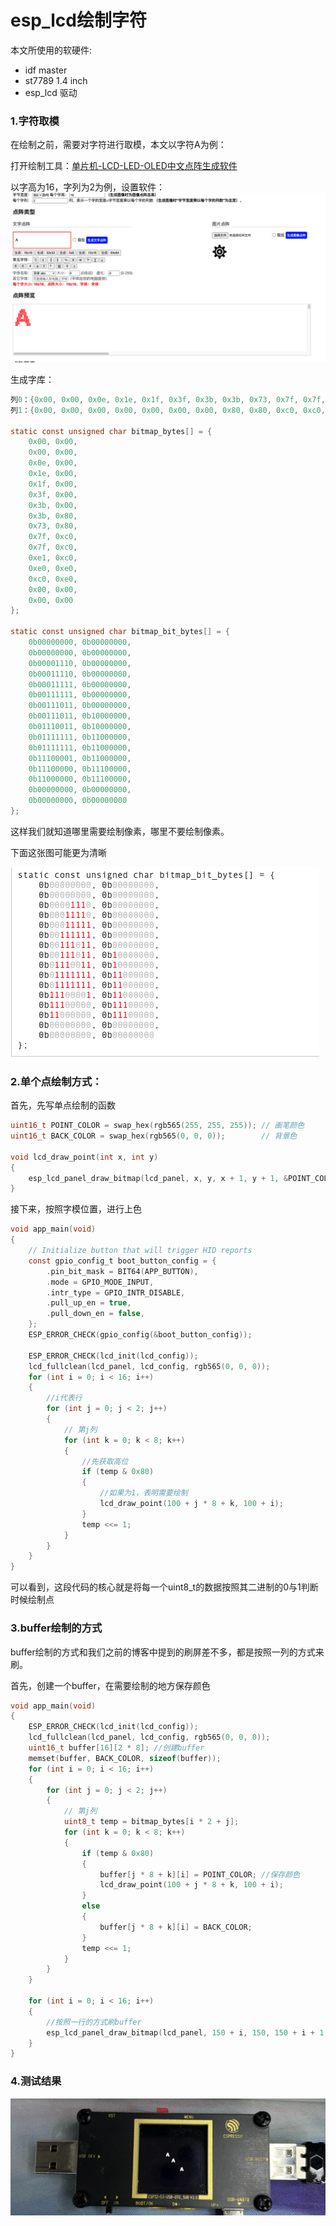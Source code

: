 # esp_lcd绘制字符

本文所使用的软硬件:
* idf master
* st7789 1.4 inch
* esp_lcd 驱动


### 1.字符取模
在绘制之前，需要对字符进行取模，本文以字符A为例：

打开绘制工具：[单片机-LCD-LED-OLED中文点阵生成软件
](https://www.zhetao.com/fontarray.html)

以字高为16，字列为2为例，设置软件：
![](./src/font_qumo.png)

生成字库：
```c
列0：{0x00, 0x00, 0x0e, 0x1e, 0x1f, 0x3f, 0x3b, 0x3b, 0x73, 0x7f, 0x7f, 0xe1, 0xe0, 0xc0, 0x00, 0x00}
列1：{0x00, 0x00, 0x00, 0x00, 0x00, 0x00, 0x00, 0x80, 0x80, 0xc0, 0xc0, 0xc0, 0xe0, 0xe0, 0x00, 0x00}

static const unsigned char bitmap_bytes[] = {
    0x00, 0x00, 
    0x00, 0x00, 
    0x0e, 0x00, 
    0x1e, 0x00, 
    0x1f, 0x00, 
    0x3f, 0x00, 
    0x3b, 0x00, 
    0x3b, 0x80, 
    0x73, 0x80, 
    0x7f, 0xc0, 
    0x7f, 0xc0, 
    0xe1, 0xc0, 
    0xe0, 0xe0, 
    0xc0, 0xe0, 
    0x00, 0x00, 
    0x00, 0x00
};

static const unsigned char bitmap_bit_bytes[] = {
    0b00000000, 0b00000000, 
    0b00000000, 0b00000000, 
    0b00001110, 0b00000000, 
    0b00011110, 0b00000000, 
    0b00011111, 0b00000000, 
    0b00111111, 0b00000000, 
    0b00111011, 0b00000000, 
    0b00111011, 0b10000000, 
    0b01110011, 0b10000000, 
    0b01111111, 0b11000000, 
    0b01111111, 0b11000000, 
    0b11100001, 0b11000000, 
    0b11100000, 0b11100000, 
    0b11000000, 0b11100000, 
    0b00000000, 0b00000000, 
    0b00000000, 0b00000000
};
```

这样我们就知道哪里需要绘制像素，哪里不要绘制像素。

下面这张图可能更为清晰

![](./src/font_a.png)

### 2.单个点绘制方式：

首先，先写单点绘制的函数
```c
uint16_t POINT_COLOR = swap_hex(rgb565(255, 255, 255)); // 画笔颜色
uint16_t BACK_COLOR = swap_hex(rgb565(0, 0, 0));        // 背景色

void lcd_draw_point(int x, int y)
{
    esp_lcd_panel_draw_bitmap(lcd_panel, x, y, x + 1, y + 1, &POINT_COLOR);
}

```

接下来，按照字模位置，进行上色
```c
void app_main(void)
{
    // Initialize button that will trigger HID reports
    const gpio_config_t boot_button_config = {
        .pin_bit_mask = BIT64(APP_BUTTON),
        .mode = GPIO_MODE_INPUT,
        .intr_type = GPIO_INTR_DISABLE,
        .pull_up_en = true,
        .pull_down_en = false,
    };
    ESP_ERROR_CHECK(gpio_config(&boot_button_config));

    ESP_ERROR_CHECK(lcd_init(lcd_config));
    lcd_fullclean(lcd_panel, lcd_config, rgb565(0, 0, 0));
    for (int i = 0; i < 16; i++)
    {
        //i代表行
        for (int j = 0; j < 2; j++)
        {
            // 第j列
            for (int k = 0; k < 8; k++)
            {
                //先获取高位
                if (temp & 0x80)
                {   
                    //如果为1，表明需要绘制
                    lcd_draw_point(100 + j * 8 + k, 100 + i);
                }
                temp <<= 1;
            }
        }
    }
}
```

可以看到，这段代码的核心就是将每一个uint8_t的数据按照其二进制的0与1判断时候绘制点

### 3.buffer绘制的方式
buffer绘制的方式和我们之前的博客中提到的刷屏差不多，都是按照一列的方式来刷。

首先，创建一个buffer，在需要绘制的地方保存颜色
```c
void app_main(void)
{
    ESP_ERROR_CHECK(lcd_init(lcd_config));
    lcd_fullclean(lcd_panel, lcd_config, rgb565(0, 0, 0));
    uint16_t buffer[16][2 * 8]; //创建buffer
    memset(buffer, BACK_COLOR, sizeof(buffer));
    for (int i = 0; i < 16; i++)
    {
        for (int j = 0; j < 2; j++)
        {
            // 第j列
            uint8_t temp = bitmap_bytes[i * 2 + j];
            for (int k = 0; k < 8; k++)
            {
                if (temp & 0x80)
                {
                    buffer[j * 8 + k][i] = POINT_COLOR; //保存颜色
                    lcd_draw_point(100 + j * 8 + k, 100 + i);
                }
                else
                {
                    buffer[j * 8 + k][i] = BACK_COLOR; 
                }
                temp <<= 1;
            }
        }
    }

    for (int i = 0; i < 16; i++)
    {
        //按照一行的方式刷buffer
        esp_lcd_panel_draw_bitmap(lcd_panel, 150 + i, 150, 150 + i + 1, 150 + 16, &buffer[i]);
    }
}

```


### 4.测试结果

![](./src/lcd_font_show.jpg)